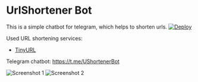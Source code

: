 # UrlShortener Bot

This is a simple chatbot for telegram, which helps to shorten urls.
[![Deploy](https://www.herokucdn.com/deploy/button.svg)](https://heroku.com/deploy?template=https://github.com/reejit/UrlShortener-Bot)

Used URL shortening services:
* [TinyURL](https://tinyurl.com)

 
Telegram chatbot: https://t.me/UShortenerBot


![Screenshot 1](https://i.imgur.com/8sTyCjq.png)
![Screenshot 2](https://i.imgur.com/ksMrRYV.png)
